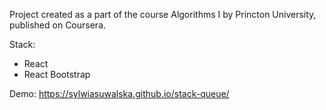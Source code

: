 Project created as a part of the course Algorithms I by Princton University, published on Coursera.

Stack:

-   React
-   React Bootstrap

Demo:
https://sylwiasuwalska.github.io/stack-queue/
